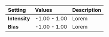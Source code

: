 | Setting       | Values       | Description |
| :------------ | :----------- | :---------- |
| **Intensity** | -1.00 - 1.00 | Lorem |
| **Bias**      | -1.00 - 1.00 | Lorem |
